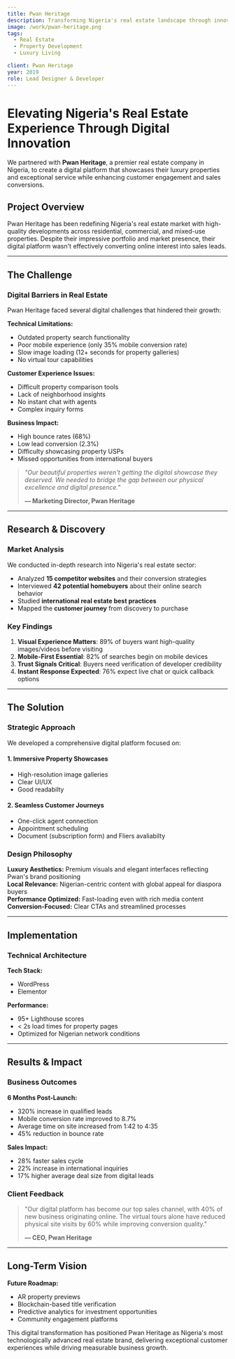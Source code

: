 ```yaml
---
title: Pwan Heritage
description: Transforming Nigeria's real estate landscape through innovative property solutions and exceptional customer experiences.
image: /work/pwan-heritage.png
tags:
  - Real Estate
  - Property Development
  - Luxury Living

client: Pwan Heritage
year: 2019
role: Lead Designer & Developer
---
```


# Elevating Nigeria's Real Estate Experience Through Digital Innovation

We partnered with **Pwan Heritage**, a premier real estate company in Nigeria, to create a digital platform that showcases their luxury properties and exceptional service while enhancing customer engagement and sales conversions.

## Project Overview

Pwan Heritage has been redefining Nigeria's real estate market with high-quality developments across residential, commercial, and mixed-use properties. Despite their impressive portfolio and market presence, their digital platform wasn't effectively converting online interest into sales leads.

---

## The Challenge

### Digital Barriers in Real Estate

Pwan Heritage faced several digital challenges that hindered their growth:

**Technical Limitations:**

- Outdated property search functionality
- Poor mobile experience (only 35% mobile conversion rate)
- Slow image loading (12+ seconds for property galleries)
- No virtual tour capabilities

**Customer Experience Issues:**

- Difficult property comparison tools
- Lack of neighborhood insights
- No instant chat with agents
- Complex inquiry forms

**Business Impact:**

- High bounce rates (68%)
- Low lead conversion (2.3%)
- Difficulty showcasing property USPs
- Missed opportunities from international buyers

> _"Our beautiful properties weren't getting the digital showcase they deserved. We needed to bridge the gap between our physical excellence and digital presence."_
>
> **— Marketing Director, Pwan Heritage**

---

## Research & Discovery

### Market Analysis

We conducted in-depth research into Nigeria's real estate sector:

- Analyzed **15 competitor websites** and their conversion strategies
- Interviewed **42 potential homebuyers** about their online search behavior
- Studied **international real estate best practices**
- Mapped the **customer journey** from discovery to purchase

### Key Findings

1. **Visual Experience Matters**: 89% of buyers want high-quality images/videos before visiting
2. **Mobile-First Essential**: 82% of searches begin on mobile devices
3. **Trust Signals Critical**: Buyers need verification of developer credibility
4. **Instant Response Expected**: 76% expect live chat or quick callback options

---

## The Solution

### Strategic Approach

We developed a comprehensive digital platform focused on:

#### 1. **Immersive Property Showcases**

- High-resolution image galleries
- Clear UI/UX
- Good readabilty

#### 2. **Seamless Customer Journeys**

- One-click agent connection
- Appointment scheduling
- Document (subscription form) and Fliers avaliabilty

### Design Philosophy

**Luxury Aesthetics:** Premium visuals and elegant interfaces reflecting Pwan's brand positioning  
**Local Relevance:** Nigerian-centric content with global appeal for diaspora buyers  
**Performance Optimized:** Fast-loading even with rich media content  
**Conversion-Focused:** Clear CTAs and streamlined processes

---

## Implementation

### Technical Architecture

**Tech Stack:**

- WordPress
- Elementor

**Performance:**

- 95+ Lighthouse scores
- < 2s load times for property pages
- Optimized for Nigerian network conditions

---

## Results & Impact

### Business Outcomes

**6 Months Post-Launch:**

- 320% increase in qualified leads
- Mobile conversion rate improved to 8.7%
- Average time on site increased from 1:42 to 4:35
- 45% reduction in bounce rate

**Sales Impact:**

- 28% faster sales cycle
- 22% increase in international inquiries
- 17% higher average deal size from digital leads

### Client Feedback

> "Our digital platform has become our top sales channel, with 40% of new business originating online. The virtual tours alone have reduced physical site visits by 60% while improving conversion quality."
>
> **— CEO, Pwan Heritage**

---

## Long-Term Vision

**Future Roadmap:**

- AR property previews
- Blockchain-based title verification
- Predictive analytics for investment opportunities
- Community engagement platforms

This digital transformation has positioned Pwan Heritage as Nigeria's most technologically advanced real estate brand, delivering exceptional customer experiences while driving measurable business growth.
